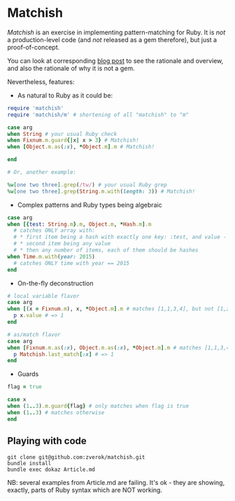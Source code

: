 # Matchish

*Matchish* is an exercise in implementing pattern-matching for Ruby. It
is *not* a production-level code (and *not* released as a gem therefore),
but just a proof-of-concept.

You can look at corresponding [blog post](http://zverok.github.io/blog/2015-07-18-matchish.html)
to see the rationale and overview, and also the rationale of why it is
not a gem.

Nevertheless, features:

* As natural to Ruby as it could be:

```ruby
require 'matchish'
require 'matchish/m' # shortening of all "matchish" to "m"

case arg
when String # your usual Ruby check
when Fixnum.m.guard{|x| x > 3} # Matchish!
when [Object.m.as(:x), *Object.m].m # Matchish!

end

# Or, another example:

%w[one two three].grep(/tw/) # your usual Ruby grep
%w[one two three].grep(String.m.with(length: 3)) # Matchish!
```

* Complex patterns and Ruby types being algebraic

```ruby
case arg
when [{test: String.m}.m, Object.m, *Hash.m].m
  # catches ONLY array with:
  # * first item being a hash with exactly one key: :test, and value - kind of string,
  # * second item being any value
  # * then any number of items, each of them should be hashes
when Time.m.with(year: 2015)
  # catches ONLY time with year == 2015
end
```

* On-the-fly deconstruction

```ruby
# local variable flavor
case arg
when [(x = Fixnum.m), x, *Object.m].m # matches [1,1,3,4], but not [1,2,3,4]
  p x.value # => 1
end

# as/match flavor
case arg
when [Fixnum.m.as(:x), Object.m.as(:x), *Object.m].m # matches [1,1,3,4], but not [1,2,3,4]
  p Matchish.last_match[:x] # => 1
end
```

* Guards

```ruby
flag = true

case x
when (1..3).m.guard{flag} # only matches when flag is true
when (1..3) # matches otherwise
end
```

## Playing with code

```
git clone git@github.com:zverok/matchish.git
bundle install
bundle exec dokaz Article.md
```

NB: several examples from Article.md are failing. It's ok - they are showing,
exactly, parts of Ruby syntax which are NOT working.
